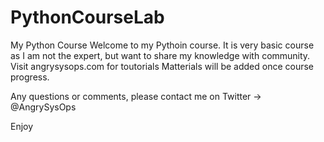 # PythonCourseLab
My Python Course 
Welcome to my Pythoin course.
It is very basic course as I am not the expert, but want to share my knowledge with community. 
Visit angrysysops.com for toutorials
Matterials will be added once course progress. 

Any questions or comments, please contact me on Twitter -> @AngrySysOps

Enjoy
